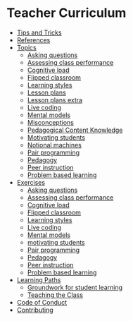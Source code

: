 # Teacher Curriculum

- [Tips and Tricks](./tips-and-tricks/README.md)
- [References](./references/README.md)
- [Topics](./topics/README.md)
  - [Asking questions](./topics/asking-questions.md)
  - [Assessing class performance](./topics/assessing-class-performance.md)
  - [Cognitive load](./topics/cognitive-load.md)
  - [Flipped classroom](./topics/flipped-classroom.md)
  - [Learning styles](./topics/learning-styles.md)
  - [Lesson plans](./topics/lesson-plans.md)
  - [Lesson plans extra](./topics/lesson-plans-extra.md)
  - [Live coding](./topics/live-coding.md)
  - [Mental models](./topics/mental-models.md)
  - [Misconceptions](./topics/misconceptions.md)
  - [Pedagogical Content Knowledge](./topics/pedagogical-content-knowledge.md)
  - [Motivating students](./topics/motivating-students.md)
  - [Notional machines](./topics/notional-machines.md)
  - [Pair programming](./topics/pair-programming.md)
  - [Pedagogy](./topics/pedagogy.md)
  - [Peer instruction](./topics/peer-instruction.md)
  - [Problem based learning](./topics/problem-based-learning.md)
  <!-- - [Student centered learning]() https://youtu.be/2N1I6sOhDiw https://lo.unisa.edu.au/mod/book/tool/print/index.php?id=610988 -->
  <!-- - [Creating a social class]() -->
  <!-- - [worked examples]() -->
  <!-- - [problem solving strategies]() -->
- [Exercises](./exercises/README.md)
  - [Asking questions](./exercises/asking-questions.md)
  - [Assessing class performance](./exercises/assessing-class-performance.md)
  - [Cognitive load](./exercises/cognitive-load.md)
  - [Flipped classroom](./exercises/flipped-classroom.md)
  - [Learning styles](./exercises/learning-styles.md)
  - [Live coding](./exercises/live-coding.md)
  - [Mental models](./exercises/mental-models.md)
  - [motivating students](./exercises/motivating-students.md)
  - [Pair programming](./exercises/pair-programming.md)
  - [Pedagogy](./exercises/pedagogy.md)
  - [Peer instruction](./exercises/peer-instruction.md)
  - [Problem based learning](./exercises/problem-based-learning.md)
  <!-- - [Evaluating a Class]() -->
  <!-- - [Evaluating a Lesson Plan]() -->
  <!-- - [Writing Worked Examples]() -->
  <!-- - [Record a Fake Class]() -->
- [Learning Paths](./learning-paths/README.md)
  - [Groundwork for student learning](./learning-paths/groundwork-for-student-learning.md)
  <!-- - [Before the Class](./learning-paths/before-the-class.md) -->
  - [Teaching the Class](./learning-paths/teaching-the-class.md)
  <!-- - [After the class](./learning-paths/after-the-class.md) -->
  <!-- - [Creating Study Materials]() -->
  <!-- - [Being a Mentor]() -->
  <!-- - [Workshops](./workshops/README.md)-->
  <!-- - [Join Us](./join-us/README.md) -->
  <!-- - ["Enrolling" in this course]() -->
  <!-- - [Submitting assignments]() -->
  <!-- - [Feedbacking assignments]() -->
- [Code of Conduct](./CODE_OF_CONDUCT.md)
- [Contributing](./CONTRIBUTING.md)

